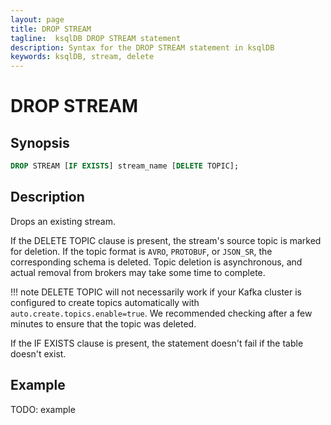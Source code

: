 ```yaml
---
layout: page
title: DROP STREAM
tagline:  ksqlDB DROP STREAM statement
description: Syntax for the DROP STREAM statement in ksqlDB
keywords: ksqlDB, stream, delete
---
```


DROP STREAM
===========

Synopsis
--------

```sql
DROP STREAM [IF EXISTS] stream_name [DELETE TOPIC];
```

Description
-----------

Drops an existing stream.

If the DELETE TOPIC clause is present, the stream's source topic is
marked for deletion. If the topic format is `AVRO`, `PROTOBUF`, or `JSON_SR`, the
corresponding schema is deleted. Topic deletion is asynchronous, and actual
removal from brokers may take some time to complete.

!!! note
	DELETE TOPIC will not necessarily work if your Kafka cluster is
    configured to create topics automatically with
    `auto.create.topics.enable=true`. We recommended checking after a few
    minutes to ensure that the topic was deleted.

If the IF EXISTS clause is present, the statement doesn't fail if the
table doesn't exist.

Example
-------

TODO: example
